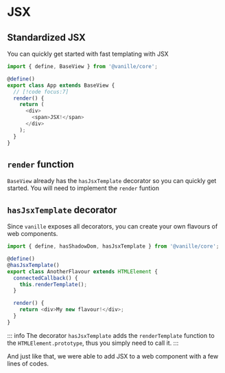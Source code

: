 # JSX

## Standardized JSX

You can quickly get started with fast templating with JSX

```ts
import { define, BaseView } from '@vanille/core';

@define()
export class App extends BaseView {
  // [!code focus:7]
  render() {
    return (
      <div>
        <span>JSX!</span>
      </div>
    );
  }
}
```

## `render` function

`BaseView` already has the `hasJsxTemplate` decorator so you can quickly get started. You will need to implement the `render` funtion

## `hasJsxTemplate` decorator

Since `vanille` exposes all decorators, you can create your own flavours of web components.

```ts
import { define, hasShadowDom, hasJsxTemplate } from '@vanille/core';

@define()
@hasJsxTemplate()
export class AnotherFlavour extends HTMLElement {
  connectedCallback() {
    this.renderTemplate();
  }

  render() {
    return <div>My new flavour!</div>;
  }
}
```

::: info
The decorator `hasJsxTemplate` adds the `renderTemplate` function to the `HTMLElement.prototype`, thus you simply need to call it.
:::

And just like that, we were able to add JSX to a web component with a few lines of codes.
